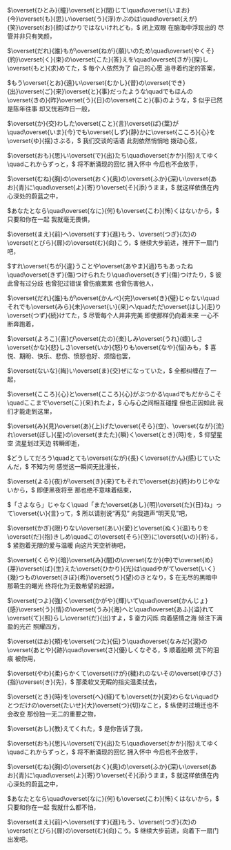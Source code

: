 $\overset{ひとみ}{瞳}\overset{と}{閉}じて\quad\overset{いまお}{今}\overset{も}{思}い\overset{う}{浮}かぶのは\quad\overset{えが}{笑}\overset{お}{顔}ばかりではないけれども，$
闭上双眼 在脑海中浮现出的 尽管并非只有笑颜，

$\overset{だれ}{誰}もが\overset{ねが}{願}いのため\quad\overset{やくそ}{約}\overset{く}{束}の\overset{こた}{答}えを\quad\overset{さが}{探}し\overset{もと}{求}めてた，$
每个人依然为了 自己的心愿 追寻着约定的答案，

$もう\overset{とお}{遠}い\overset{むかし}{昔}の\overset{でき}{出}\overset{ご}{来}\overset{と}{事}だったような\quadでもほんの\overset{きの}{昨}\overset{う}{日}の\overset{こと}{事}のような，$
似乎已然是陈年往事 却又恍若昨日一般，

$\overset{か}{交}わした\overset{こと}{言}\overset{ば}{葉}が\quad\overset{いま}{今}でも\overset{しず}{静}かに\overset{こころ}{心}を\overset{ゆ}{揺}さぶる，$
我们交谈的话语 此刻依然悄悄地 拨动心弦，

$\overset{おも}{思}い\overset{で}{出}たち\quad\overset{かか}{抱}えてゆく\quadこれからずっと，$
将不断涌现的回忆 拥入怀中 今后也不会放手，

$\overset{むね}{胸}の\overset{おく}{奥}の\overset{ふか}{深}い\overset{あお}{青}に\quad\overset{よ}{寄}り\overset{そ}{添}うまま，$
就这样依偎在内心深处的蔚蓝之中，

$あなたとなら\quad\overset{なに}{何}も\overset{こわ}{怖}くはないから，$
只要和你在一起 我就毫无畏惧，

$\overset{まえ}{前}へ\overset{すす}{進}もう、\overset{つぎ}{次}の\overset{とびら}{扉}の\overset{む}{向}こう，$
继续大步前进，推开下一扇门吧，

$すれ\overset{ちが}{違}うことや\overset{あやま}{過}ちもあったね\quad\overset{きず}{傷}つけられたり\quad\overset{きず}{傷}つけたり，$
彼此曾有过分歧 也曾犯过错误 曾伤痕累累 也曾伤害他人，

$\overset{だれ}{誰}もが\overset{かんぺ}{完}\overset{き}{璧}じゃない\quadそれでも\overset{みら}{未}\overset{い}{来}へ\quadただ\overset{はし}{走}り\overset{つず}{続}けてた，$
尽管每个人并非完美 即使那样仍向着未来 一心不断奔跑着，

$\overset{よろこ}{喜}び\overset{たの}{楽}しみ\overset{うれ}{嬉}しさ\overset{かな}{悲}しさ\overset{いか}{怒}りも\overset{なや}{悩}みも，$
喜悦、期盼、快乐、悲伤、愤怒也好、烦恼也罢，

$\overset{ないな}{綯}い\overset{ま}{交}ぜになっていた，$
全都纠缠在了一起，

$\overset{こころ}{心}と\overset{こころ}{心}がぶつかる\quadでもだからこそ\quadここまで\overset{こ}{来}れたよ，$
心与心之间相互碰撞 但也正因如此 我们才能走到这里，

$\overset{み}{見}\overset{あ}{上}げた\overset{そら}{空}、\overset{なが}{流}れ\overset{ぼし}{星}の\overset{またた}{瞬}く\overset{とき}{時}を，$
仰望星空 流星划过天边 转瞬即逝，

$どうしてだろう\quadとても\overset{なが}{長}く\overset{かん}{感}じていたんだ，$
不知为何 感觉这一瞬间无比漫长，

$\overset{よる}{夜}が\overset{き}{来}てもそれで\overset{お}{終}わりじやないから，$
即便黑夜将至 那也绝不意味着结束，

$「さよなら」じゃなく\quad「また\overset{あし}{明}\overset{た}{日}ね」って\overset{い}{言}って，$
所以请别说“再见” 向我道声“明天见”吧，

$\overset{かぎ}{限}りない\overset{あい}{愛}と\overset{ぬく}{温}もりを\overset{だ}{抱}きしめ\quadこの\overset{そら}{空}に\overset{いの}{祈}る，$
紧抱着无限的爱与温暖 向这片天空祈祷吧，

$\overset{くらや}{暗}\overset{み}{闇}の\overset{なか}{中}で\overset{め}{芽}\overset{ば}{生}えた\overset{ひかり}{光}は\quadやがて\overset{いく}{幾}つもの\overset{きぼ}{希}\overset{う}{望}のきとなり，$
在无尽的黑暗中 那萌生的曙光 终将化为无数希望的起源，

$\overset{つよ}{強}く\overset{かがや}{輝}いて\quad\overset{かんじょ}{感}\overset{う}{情}の\overset{うみ}{海}へと\quad\overset{あふ}{溢}れて\overset{て}{照}らし\overset{だ}{出}すよ，$
奋力闪烁 向着感情之海 倾注下满盈的光芒 照耀四方，

$\overset{ほお}{頬}を\overset{つた}{伝}う\quad\overset{なみだ}{涙}の\overset{あとや}{跡}\quad\overset{さ}{優}しくなぞる，$
顺着脸颊 流下的泪痕 被你用，

$\overset{やわ}{柔}らかくて\overset{けが}{穢}れのないその\overset{ゆびさ}{指}\overset{き}{先}，$
那柔软又无暇的指尖温柔拭去，

$\overset{とき}{時}を\overset{へ}{経}ても\overset{か}{変}わらない\quadひとつだけの\overset{たいせ}{大}\overset{つ}{切}なこと，$
纵使时过境迁也不会改变 那份独一无二的重要之物，

$\overset{おし}{教}えてくれた，$
是你告诉了我，

$\overset{おも}{思}い\overset{で}{出}たち\quad\overset{かか}{抱}えてゆく\quadこれからずっと，$
将不断涌现的回忆 拥入怀中 今后也不会放手，

$\overset{むね}{胸}の\overset{おく}{奥}の\overset{ふか}{深}い\overset{あお}{青}に\quad\overset{よ}{寄}り\overset{そ}{添}うまま，$
就这样依偎在内心深处的蔚蓝之中，

$あなたとなら\quad\overset{なに}{何}も\overset{こわ}{怖}くはないから，$
只要和你在一起 我就什么都不怕，

$\overset{まえ}{前}へ\overset{すす}{進}もう、\overset{つぎ}{次}の\overset{とびら}{扉}の\overset{む}{向}こう。$
继续大步前进，向着下一扇门出发吧。

